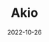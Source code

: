 ---
title: Akio
description: Akio is a creative personal portfolio Jekyll theme.
image: '/assets/img/projects/akio-preview.jpg'
price: 49
home: https://jekyllthemes.io/theme/akio-portfolio-jekyll-theme
demo: https://akio-jekyll.netlify.app/
date: 2022-10-26
---